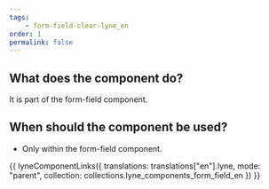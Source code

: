 ```yaml
---
tags: 
    - form-field-clear-lyne_en
order: 1
permalink: false
---
```


## What does the component do?
It is part of the form-field component.

## When should the component be used?
* Only within the form-field component.

{{ lyneComponentLinks({
  translations: translations["en"].lyne,
  mode: "parent",
  collection: collections.lyne_components_form_field_en
}) }}


